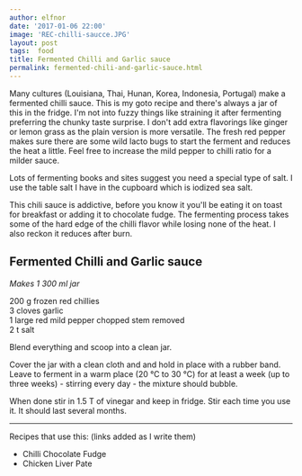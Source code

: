```yaml
---
author: elfnor
date: '2017-01-06 22:00'
image: 'REC-chilli-saucce.JPG'
layout: post
tags:  food
title: Fermented Chilli and Garlic sauce
permalink: fermented-chili-and-garlic-sauce.html
---
```


Many cultures (Louisiana, Thai, Hunan, Korea, Indonesia, Portugal) make a fermented chilli sauce. This is my goto recipe and there\'s always a jar of this in the fridge. I\'m not into fuzzy things like straining it after fermenting preferring the chunky taste surprise. I don\'t add extra flavorings like ginger or lemon grass as the plain version is more versatile. The fresh red pepper makes sure there are some wild lacto bugs to start the ferment and reduces the heat a little. Feel free to increase the mild pepper to chilli ratio for a milder sauce.

Lots of fermenting books and sites suggest you need a special type of salt. I use the table salt I have in the cupboard which is iodized sea salt.

This chili sauce is addictive, before you know it you\'ll be eating it on toast for breakfast or adding it to chocolate fudge. The fermenting process takes some of the hard edge of the chilli flavor while losing none of the heat. I also reckon it reduces after burn.

## Fermented Chilli and Garlic sauce

*Makes 1 300 ml jar*

200 g frozen red chillies  
3 cloves garlic  
1 large red mild pepper chopped stem removed  
2 t salt

Blend everything and scoop into a clean jar.

Cover the jar with a clean cloth and and hold in place with a rubber band. Leave to ferment in a warm place (20 °C to 30 °C) for at least a week (up to three weeks) - stirring every day - the mixture should bubble.

When done stir in 1.5 T of vinegar and keep in fridge. Stir each time you use it. It should last several months.

------------------------------------------------------------------------

Recipes that use this: (links added as I write them)

-   Chilli Chocolate Fudge
-   Chicken Liver Pate

